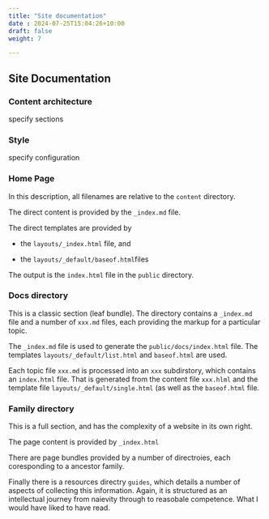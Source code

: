 ```yaml
---
title: "Site documentation"
date : 2024-07-25T15:04:26+10:00
draft: false
weight: 7

---
```


## Site Documentation ##

### Content architecture ###

specify sections

### Style ###

specify configuration

### Home Page ###

In this description, all filenames are relative to the `content` directory.

The direct content is provided by the `_index.md` file.

The direct templates are provided by

- the `layouts/_index.html` file, and

- the `layouts/_default/baseof.html`files

The output is the `index.html` file in the `public` directory.

### Docs directory ###

This is a classic section (leaf bundle). The directory contains a `_index.md` file and a number of `xxx.md` files, each providing the markup for a particular topic.

The `_index.md` file is used to generate the `public/docs/index.html` file. The templates `layouts/_default/list.html` and `baseof.html` are used.

Each topic file `xxx.md` is processed into an `xxx` subdirstory, which contains an `index.html` file. That is generated from the content file `xxx.hlml` and the template file `layouts/_default/single.html` (as well as the `baseof.html` file.

### Family directory ###

This is a full section, and has the complexity of a website in its own right.

The page content is provided by `_index.html`

There are page bundles provided by a number of directroies, each coresponding to a ancestor family.

Finally there is a resources directry `guides`, which details a number of aspects of collecting  this information. Again, it is structured as an intellectual journey from naievity through to reasobale competence. What I would have liked to have read.
